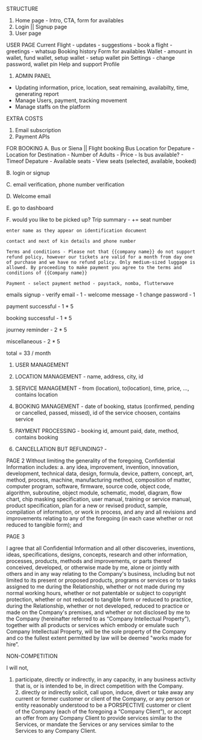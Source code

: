 STRUCTURE

1. Home page - Intro, CTA, form for availables
2. Login || Signup page
3. User page

USER PAGE
  Current Flight - updates - suggestions - book a flight - greetings - whatsup
  Booking history
  Form for availables
  Wallet - amount in wallet, fund wallet, 
    setup wallet - setup wallet pin
  Settings - change password, wallet pin
  Help and support
  Profile
  



1. ADMIN PANEL 
  * Updating information, price, location, seat remaining, availabilty, time, generating report
  * Manage Users, payment, tracking movement
  * Manage staffs on the platform





  EXTRA COSTS

 1. Email subscription
 2. Payment APIs







FOR BOOKING
A. Bus or Siena || Flight booking
    Bus Location for Depature - 
    Location for Destination - 
    Number of Adults - 
    Price - 
    Is bus available? - 
    Timeof Depature - 
    Available seats - 
    View seats (selected, available, booked)


B.  login or signup

C.  email verification, phone number verification

D.  Welcome email

E.  go to dashboard

F.  would you like to be picked up?
    Trip summary - += seat number 

    enter name as they appear on identification document

    contact and next of kin details and phone number

    Terms and conditions - Please not that {{company name}} do not support refund policy, however our tickets are valid for a month from day one of purchase and we have no refund policy. Only medium-sized luggage is allowed. By proceeding to make payment you agree to the terms and conditions of {{Company name}}
    
    Payment - select payment method - paystack, nomba, flutterwave







emails
signup - verify email - 1
       - welcome message - 1
change password - 1



payment successful - 1 * 5 

booking successful - 1 * 5

journey reminder - 2 * 5

miscellaneous - 2 * 5

total = 33 / month




1. USER MANAGEMENT

4. LOCATION MANAGEMENT - name, address, city, id

2. SERVICE MANAGEMENT - from (location), to(location), time, price, ..., contains location

3. BOOKING MANAGEMENT - date of booking, status (confirmed, pending or cancelled, passed, missed), id of the service choosen, contains service

5. PAYMENT PROCESSING - booking id, amount paid, date, method, contains booking

6. CANCELLATION BUT REFUNDING? - 











 PAGE 2 
 Without limiting the generality of the foregoing,
Confidential Information includes:
a. any idea, improvement, invention, innovation, development, technical data, design,
formula, device, pattern, concept, art, method, process, machine, manufacturing
method, composition of matter, computer program, software, firmware, source
code, object code, algorithm, subroutine, object module, schematic, model, diagram,
flow chart, chip masking specification, user manual, training or service manual,
product specification, plan for a new or revised product, sample, compilation of
information, or work in process, and any and all revisions and improvements relating
to any of the foregoing (in each case whether or not reduced to tangible form); and



PAGE 3

 I agree that all Confidential
Information and all other discoveries, inventions, ideas, specifications, designs, concepts,
research and other information, processes, products, methods and improvements, or
parts thereof conceived, developed, or otherwise made by me, alone or jointly with
others and in any way relating to the Company's business, including but not limited to its
present or proposed products, programs or services or to tasks assigned to me during
the Relationship, whether or not made during my normal working hours, whether or not
patentable or subject to copyright protection, whether or not reduced to tangible form
or reduced to practice, during the Relationship, whether or not developed, reduced to
practice or made on the Company's premises, and whether or not disclosed by me to the
Company (hereinafter referred to as “Company Intellectual Property"), together with all
products or services which embody or emulate such Company Intellectual Property, will
be the sole property of the Company and co the fullest extent permitted by law will be
deemed "works made for hire”.


NON-COMPETITION

I will not,
   1. participate, directly or indirectly, in any capacity, in any business activity that is, or is
    intended to be, in direct competition with the Company.  
    2. directly or indirectly solicit, call upon, induce, divert or take away any current or
former customer or client of the Company, or any person or entity reasonably
understood to be a PORSPECTIVE customer or client of the Company (each of the
foregoing a “Company Client”), or accept an offer from any Company Client to
provide services similar to the Services, or mandate the Services or any services
similar to the Services to any Company Client.